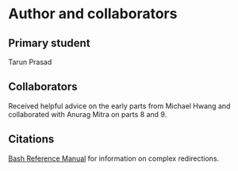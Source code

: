 Author and collaborators
========================

Primary student
---------------
Tarun Prasad


Collaborators
-------------
Received helpful advice on the early parts from Michael Hwang and collaborated with Anurag Mitra on parts 8 and 9.


Citations
---------
[Bash Reference Manual](https://www.gnu.org/savannah-checkouts/gnu/bash/manual/bash.html#Redirections) for information on complex redirections.